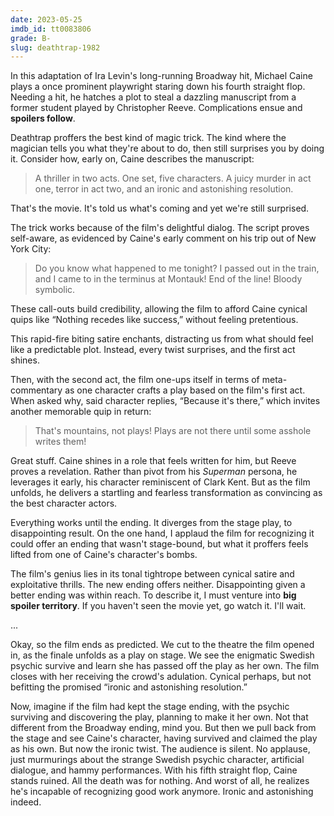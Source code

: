 ```yaml
---
date: 2023-05-25
imdb_id: tt0083806
grade: B-
slug: deathtrap-1982
---
```


In this adaptation of Ira Levin's long-running Broadway hit, Michael Caine plays a once prominent playwright staring down his fourth straight flop. Needing a hit, he hatches a plot to steal a dazzling manuscript from a former student played by Christopher Reeve. Complications ensue and **spoilers follow**.

<!-- end -->

Deathtrap proffers the best kind of magic trick. The kind where the magician tells you what they're about to do, then still surprises you by doing it. Consider how, early on, Caine describes the manuscript:

> A thriller in two acts. One set, five characters. A juicy murder in act one, terror in act two, and an ironic and astonishing resolution.

That's the movie. It's told us what's coming and yet we're still surprised.

The trick works because of the film's delightful dialog. The script proves self-aware, as evidenced by Caine's early comment on his trip out of New York City:

> Do you know what happened to me tonight? I passed out in the train, and I came to in the terminus at Montauk! End of the line! Bloody symbolic.

These call-outs build credibility, allowing the film to afford Caine cynical quips like “Nothing recedes like success,” without feeling pretentious.

This rapid-fire biting satire enchants, distracting us from what should feel like a predictable plot. Instead, every twist surprises, and the first act shines.

Then, with the second act, the film one-ups itself in terms of meta-commentary as one character crafts a play based on the film's first act. When asked why, said character replies, “Because it's there,” which invites another memorable quip in return:

> That's mountains, not plays! Plays are not there until some asshole writes them!

Great stuff. Caine shines in a role that feels written for him, but Reeve proves a revelation. Rather than pivot from his <span data-imdb-id="tt0078346">_Superman_</span> persona, he leverages it early, his character reminiscent of Clark Kent. But as the film unfolds, he delivers a startling and fearless transformation as convincing as the best character actors.

Everything works until the ending. It diverges from the stage play, to disappointing result. On the one hand, I applaud the film for recognizing it could offer an ending that wasn't stage-bound, but what it proffers feels lifted from one of Caine's character's bombs.

The film's genius lies in its tonal tightrope between cynical satire and exploitative thrills. The new ending offers neither. Disappointing given a better ending was within reach. To describe it, I must venture into **big spoiler territory**. If you haven't seen the movie yet, go watch it. I'll wait.

...

Okay, so the film ends as predicted. We cut to the theatre the film opened in, as the finale unfolds as a play on stage. We see the enigmatic Swedish psychic survive and learn she has passed off the play as her own. The film closes with her receiving the crowd's adulation. Cynical perhaps, but not befitting the promised “ironic and astonishing resolution.”

Now, imagine if the film had kept the stage ending, with the psychic surviving and discovering the play, planning to make it her own. Not that different from the Broadway ending, mind you. But then we pull back from the stage and see Caine's character, having survived and claimed the play as his own. But now the ironic twist. The audience is silent. No applause, just murmurings about the strange Swedish psychic character, artificial dialogue, and hammy performances. With his fifth straight flop, Caine stands ruined. All the death was for nothing. And worst of all, he realizes he's incapable of recognizing good work anymore. Ironic and astonishing indeed.

